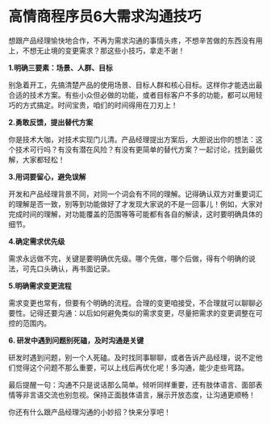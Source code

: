 # 高情商程序员6大需求沟通技巧

想跟产品经理愉快地合作，不再为需求沟通的事情头疼，不想辛苦做的东西没有用上，不想无止境的变更需求？那这些小技巧，拿走不谢！

**1.明确三要素：场景、人群、目标**

别急着开工，先搞清楚产品的使用场景、目标人群和核心目标。这样你才能选出最合适的技术方案。有些小众但必做的功能，或者目标客户不多的功能，都可以用轻巧的方式搞定。时间宝贵，咱们的时间得用在刀刃上！

**2.勇敢反馈，提出替代方案**

你是技术大咖，对技术实现门儿清。产品经理提出方案后，大胆说出你的想法：这个技术可行吗？有没有潜在风险？有没有更简单的替代方案？一起讨论，找到最优解，大家都轻松！

**3.用词要留心，避免误解**

开发和产品经理背景不同，对同一个词会有不同的理解。记得确认双方对重要词汇的理解是否一致，别等到功能做好了才发现大家说的不是一回事儿！例如，大家对完成时间的理解，对功能覆盖的范围等等可能都有各自的解读，这时要明确具体的细节。

**4.确定需求优先级**

需求永远做不完，关键是要明确优先级。哪个先做，哪个后做，得有个明确的说法，可先口头确认，再书面记录。

**5.明确需求变更流程**

需求变更也常有，但要有个明确的流程。合理的变更咱接受，不合理就可以聊聊必要性。记得还要沟通：以后如何避免类似的需求变更，尽量把需求的变更调整在可控的范围内。

**6. 研发中遇到问题别死磕，及时沟通是关键**

研发时遇到问题，别一个人死磕。及时找同事聊聊，或者告诉产品经理，说不定他们觉得这个问题不那么重要，可以上线后再优化呢！多沟通，能少走些弯路。

最后提醒一句：沟通不只是说话那么简单。倾听同样重要，还有肢体语言、面部表情等非言语交流也别忽视。保持正面肢体语言，展示开放态度，让沟通更顺畅！

你还有什么跟产品经理沟通的小妙招？快来分享吧！
